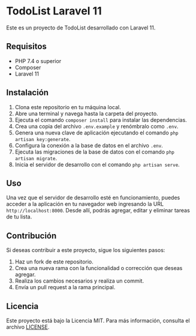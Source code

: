 # TodoList Laravel 11

Este es un proyecto de TodoList desarrollado con Laravel 11. 

## Requisitos

- PHP 7.4 o superior
- Composer
- Laravel 11

## Instalación

1. Clona este repositorio en tu máquina local.
2. Abre una terminal y navega hasta la carpeta del proyecto.
3. Ejecuta el comando `composer install` para instalar las dependencias.
4. Crea una copia del archivo `.env.example` y renómbralo como `.env`.
5. Genera una nueva clave de aplicación ejecutando el comando `php artisan key:generate`.
6. Configura la conexión a la base de datos en el archivo `.env`.
7. Ejecuta las migraciones de la base de datos con el comando `php artisan migrate`.
8. Inicia el servidor de desarrollo con el comando `php artisan serve`.

## Uso

Una vez que el servidor de desarrollo esté en funcionamiento, puedes acceder a la aplicación en tu navegador web ingresando la URL `http://localhost:8000`. Desde allí, podrás agregar, editar y eliminar tareas de tu lista.

## Contribución

Si deseas contribuir a este proyecto, sigue los siguientes pasos:

1. Haz un fork de este repositorio.
2. Crea una nueva rama con la funcionalidad o corrección que deseas agregar.
3. Realiza los cambios necesarios y realiza un commit.
4. Envía un pull request a la rama principal.

## Licencia

Este proyecto está bajo la Licencia MIT. Para más información, consulta el archivo [LICENSE](LICENSE).
